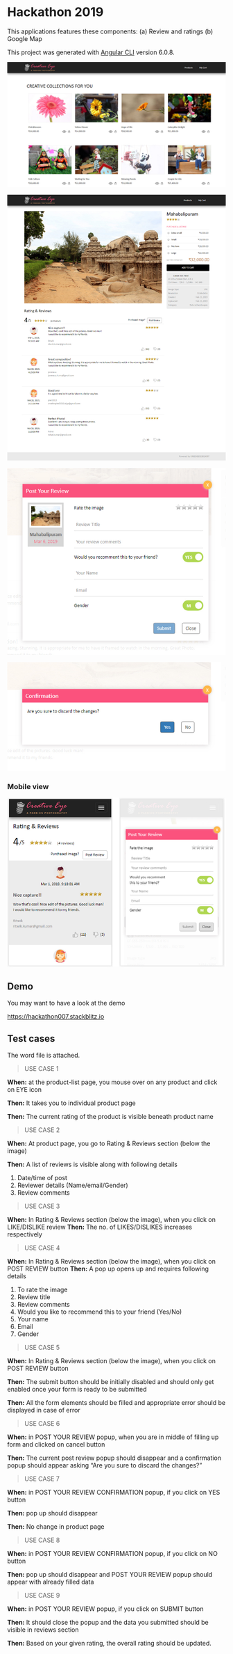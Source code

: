 # Hackathon 2019 
This applications features these components:
(a) Review and ratings
(b) Google Map



This project was generated with [Angular CLI](https://github.com/angular/angular-cli) version 6.0.8.

![alt text](img/products.jpg)

![alt text](img/product_rating.jpg)

![alt text](img/post_review.jpg)

![alt text](img/confirmation.jpg)

### Mobile view

![alt text](img/mobile_view.jpg)

## Demo
You may want to have a look at the demo 

https://hackathon007.stackblitz.io



## Test cases
The word file is attached.

> USE CASE 1

**When:**	at the product-list page, you mouse over on any product and click on EYE icon

**Then:**	It takes you to individual product page

**Then:**	The current rating of the product is visible beneath product name

> USE CASE 2

**When:**	At product page, you go to Rating & Reviews section (below the image)

**Then:**	A list of reviews is visible along with following details

1.	Date/time of post
2.	Reviewer details (Name/email/Gender)
3.	Review comments


> USE CASE 3

**When:**	In Rating & Reviews section (below the image), when you click on LIKE/DISLIKE review
**Then:**	The no. of LIKES/DISLIKES increases respectively


> USE CASE 4

**When:**	In Rating & Reviews section (below the image), when you click on POST REVIEW button
**Then:**	A pop up opens up and requires following details
1.	To rate the image
2.	Review title
3.	Review comments
4.	Would you like to recommend this to your friend (Yes/No)
5.	Your name
6.	Email 
7.	Gender


> USE CASE 5

**When:**	In Rating & Reviews section (below the image), when you click on POST REVIEW button

**Then:**	The submit button should be initially disabled and should only get enabled once your form is ready to be submitted

**Then:**	All the form elements should be filled and appropriate error should be displayed in case of error


> USE CASE 6


**When:**	in POST YOUR REVIEW popup, when you are in middle of filling up form and clicked on cancel button

**Then:**	The current post review popup should disappear and a confirmation popup should appear asking “Are you sure to discard the changes?”


	
> USE CASE 7

**When:**	in POST YOUR REVIEW CONFIRMATION popup, if you click on YES button

**Then:**	pop up should disappear 

**Then:**	No change in product page


> USE CASE 8

**When:**	in POST YOUR REVIEW CONFIRMATION popup, if you click on NO button

**Then:**	pop up should disappear and POST YOUR REVIEW popup should appear with already filled data



> USE CASE 9

**When:**	in POST YOUR REVIEW popup, if you click on SUBMIT button

**Then:**	It should close the popup and the data you submitted should be visible in reviews section

**Then:**	Based on your given rating, the overall rating should be updated.
